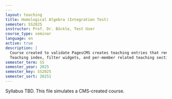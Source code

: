 ```yaml
---
---
layout: teaching
title: Homological Algebra (Integration Test)
semester: SS2025
instructor: Prof. Dr. Böckle, Test User
course_type: seminar
language: en
active: true
description: |
  Course created to validate PagesCMS creates teaching entries that render in the
  Teaching index, filter widgets, and per-member related teaching sections.
semester_term: SS
semester_year: 2025
semester_key: SS2025
semester_sort: 20251
---
```


Syllabus TBD. This file simulates a CMS-created course.
